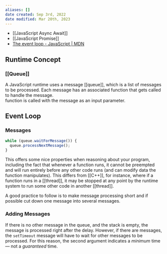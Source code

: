 ```yaml
---
aliases: []
date created: Sep 3rd, 2022
date modified: Mar 20th, 2023
---
```

- [[JavaScript Async Await]]
- [[JavaScript Promise]]
- [The event loop - JavaScript | MDN](https://developer.mozilla.org/en-US/docs/Web/JavaScript/EventLoop)

## Runtime Concept

### [[Queue]]
A JavaScript runtime uses a message [[queue]], which is a list of messages to be processed. Each message has an associated function that gets called to handle the message.  
function is called with the message as an input parameter.

## Event Loop

### Messages
```js
while (queue.waitForMessage()) {
  queue.processNextMessage();
}
```

This offers some nice properties when reasoning about your program, including the fact that whenever a function runs, it cannot be preempted and will run entirely before any other code runs (and can modify data the function manipulates). This differs from [[C++]], for instance, where if a function runs in a [[thread]], it may be stopped at any point by the runtime system to run some other code in another [[thread]].

A good practice to follow is to make message processing short and if possible cut down one message into several messages.

### Adding Messages
If there is no other message in the queue, and the stack is empty, the message is processed right after the delay. However, if there are messages, the `setTimeout` message will have to wait for other messages to be processed. For this reason, the second argument indicates a _minimum_ time — not a _guaranteed_ time.
